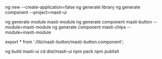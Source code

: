 ng new <application-name> --create-application=false
ng generate library <library-name>
ng generate component <component-name> --project=masti-ui

ng generate module masti-module
ng generate component masti-button --module=masti-module
ng generate component masti-chips --module=masti-module

export * from './lib/masti-button/masti-button.component';

ng build masti-ui
cd dist/masti-ui
npm pack
npm publish
